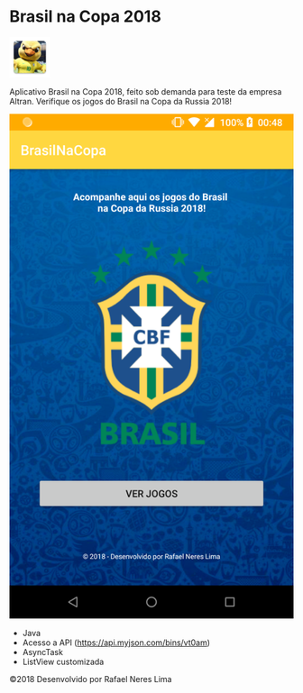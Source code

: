 # Brasil na Copa 2018

![alt text](https://github.com/rafanereslima/BrasilNaCopa/blob/master/app/src/main/res/drawable/ic_launcher.png)

Aplicativo Brasil na Copa 2018, feito sob demanda para teste da empresa Altran.
Verifique os jogos do Brasil na Copa da Russia 2018!

![alt text](https://github.com/rafanereslima/BrasilNaCopa/blob/master/app/src/main/res/drawable/Screenshot_20180612-004834.png)

- Java
- Acesso a API (https://api.myjson.com/bins/vt0am)
- AsyncTask
- ListView customizada

©2018 Desenvolvido por Rafael Neres Lima

